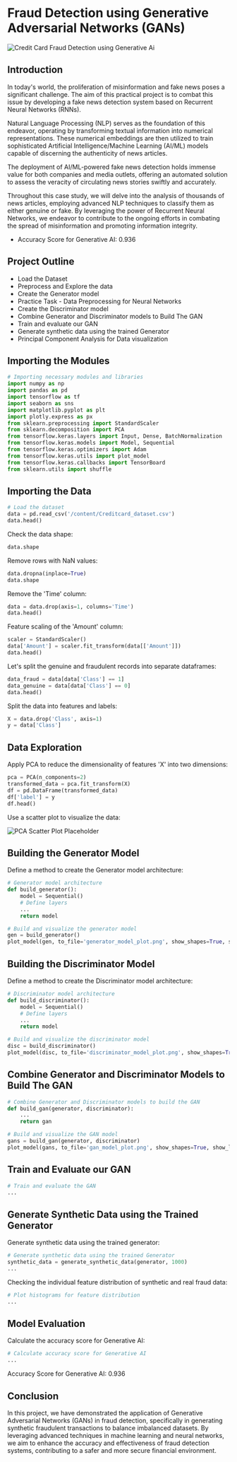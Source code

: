 
# Fraud Detection using Generative Adversarial Networks (GANs)

![Credit Card Fraud Detection using Generative Ai](cred_fraud.jpg)

## Introduction

In today's world, the proliferation of misinformation and fake news poses a significant challenge. The aim of this practical project is to combat this issue by developing a fake news detection system based on Recurrent Neural Networks (RNNs).

Natural Language Processing (NLP) serves as the foundation of this endeavor, operating by transforming textual information into numerical representations. These numerical embeddings are then utilized to train sophisticated Artificial Intelligence/Machine Learning (AI/ML) models capable of discerning the authenticity of news articles.

The deployment of AI/ML-powered fake news detection holds immense value for both companies and media outlets, offering an automated solution to assess the veracity of circulating news stories swiftly and accurately.

Throughout this case study, we will delve into the analysis of thousands of news articles, employing advanced NLP techniques to classify them as either genuine or fake. By leveraging the power of Recurrent Neural Networks, we endeavor to contribute to the ongoing efforts in combating the spread of misinformation and promoting information integrity.

* Accuracy Score for Generative AI: 0.936

## Project Outline

- Load the Dataset
- Preprocess and Explore the data
- Create the Generator model
- Practice Task - Data Preprocessing for Neural Networks
- Create the Discriminator model
- Combine Generator and Discriminator models to Build The GAN
- Train and evaluate our GAN
- Generate synthetic data using the trained Generator
- Principal Component Analysis for Data visualization

## Importing the Modules

```python
# Importing necessary modules and libraries
import numpy as np
import pandas as pd
import tensorflow as tf
import seaborn as sns
import matplotlib.pyplot as plt
import plotly.express as px
from sklearn.preprocessing import StandardScaler
from sklearn.decomposition import PCA
from tensorflow.keras.layers import Input, Dense, BatchNormalization
from tensorflow.keras.models import Model, Sequential
from tensorflow.keras.optimizers import Adam
from tensorflow.keras.utils import plot_model
from tensorflow.keras.callbacks import TensorBoard
from sklearn.utils import shuffle
```

## Importing the Data

```python
# Load the dataset
data = pd.read_csv('/content/Creditcard_dataset.csv')
data.head()
```

Check the data shape:

```python
data.shape
```

Remove rows with NaN values:

```python
data.dropna(inplace=True)
data.shape
```

Remove the 'Time' column:

```python
data = data.drop(axis=1, columns='Time')
data.head()
```

Feature scaling of the 'Amount' column:

```python
scaler = StandardScaler()
data['Amount'] = scaler.fit_transform(data[['Amount']])
data.head()
```

Let's split the genuine and fraudulent records into separate dataframes:

```python
data_fraud = data[data['Class'] == 1]
data_genuine = data[data['Class'] == 0]
data.head()
```

Split the data into features and labels:

```python
X = data.drop('Class', axis=1)
y = data['Class']
```

## Data Exploration

Apply PCA to reduce the dimensionality of features 'X' into two dimensions:

```python
pca = PCA(n_components=2)
transformed_data = pca.fit_transform(X)
df = pd.DataFrame(transformed_data)
df['label'] = y
df.head()
```

Use a scatter plot to visualize the data:

![PCA Scatter Plot Placeholder](output.png)

## Building the Generator Model

Define a method to create the Generator model architecture:

```python
# Generator model architecture
def build_generator():
    model = Sequential()
    # Define layers
    ...
    return model

# Build and visualize the generator model
gen = build_generator()
plot_model(gen, to_file='generator_model_plot.png', show_shapes=True, show_layer_names=True)
```

## Building the Discriminator Model

Define a method to create the Discriminator model architecture:

```python
# Discriminator model architecture
def build_discriminator():
    model = Sequential()
    # Define layers
    ...
    return model

# Build and visualize the discriminator model
disc = build_discriminator()
plot_model(disc, to_file='discriminator_model_plot.png', show_shapes=True, show_layer_names=True)
```

## Combine Generator and Discriminator Models to Build The GAN

```python
# Combine Generator and Discriminator models to build the GAN
def build_gan(generator, discriminator):
    ...
    return gan

# Build and visualize the GAN model
gans = build_gan(generator, discriminator)
plot_model(gans, to_file='gan_model_plot.png', show_shapes=True, show_layer_names=True)
```

## Train and Evaluate our GAN

```python
# Train and evaluate the GAN
...
```

## Generate Synthetic Data using the Trained Generator

Generate synthetic data using the trained generator:

```python
# Generate synthetic data using the trained Generator
synthetic_data = generate_synthetic_data(generator, 1000)
...
```

Checking the individual feature distribution of synthetic and real fraud data:

```python
# Plot histograms for feature distribution
...
```

## Model Evaluation

Calculate the accuracy score for Generative AI:

```python
# Calculate accuracy score for Generative AI
...
```
Accuracy Score for Generative AI: 0.936

## Conclusion

In this project, we have demonstrated the application of Generative Adversarial Networks (GANs) in fraud detection, specifically in generating synthetic fraudulent transactions to balance imbalanced datasets. By leveraging advanced techniques in machine learning and neural networks, we aim to enhance the accuracy and effectiveness of fraud detection systems, contributing to a safer and more secure financial environment.

```

